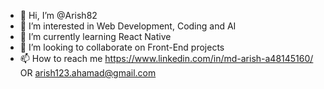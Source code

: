 - 👋 Hi, I’m @Arish82
- 👀 I’m interested in Web Development, Coding and AI
- 🌱 I’m currently learning React Native
- 💞️ I’m looking to collaborate on Front-End projects
- 📫 How to reach me https://www.linkedin.com/in/md-arish-a48145160/ 
                                      OR
                     arish123.ahamad@gmail.com

<!---
Arish82/Arish82 is a ✨ special ✨ repository because its `README.md` (this file) appears on your GitHub profile.
You can click the Preview link to take a look at your changes.
--->
